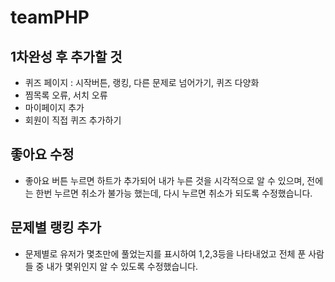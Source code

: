 # teamPHP

## 1차완성 후 추가할 것
- 퀴즈 페이지 : 시작버튼, 랭킹, 다른 문제로 넘어가기, 퀴즈 다양화
- 찜목록 오류, 서치 오류
- 마이페이지 추가
- 회원이 직접 퀴즈 추가하기

## 좋아요 수정
- 좋아요 버튼 누르면 하트가 추가되어 내가 누른 것을 시각적으로 알 수 있으며, 전에는 한번 누르면 취소가 불가능 했는데, 다시 누르면 취소가 되도록 수정했습니다.

## 문제별 랭킹 추가
- 문제별로 유저가 몇초만에 풀었는지를 표시하여 1,2,3등을 나타내었고 전체 푼 사람들 중 내가 몇위인지 알 수 있도록 수정했습니다.